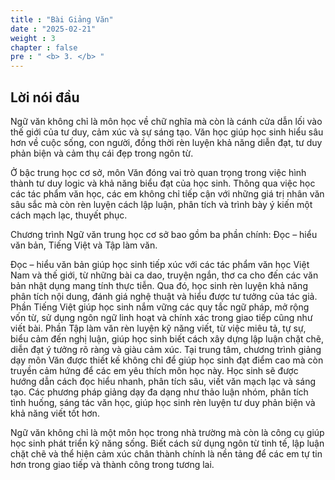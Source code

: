 ```yaml
---
title : "Bài Giảng Văn"
date : "2025-02-21"
weight : 3
chapter : false
pre : " <b> 3. </b> "
---
```

## Lời nói đầu

Ngữ văn không chỉ là môn học về chữ nghĩa mà còn là cánh cửa dẫn lối vào thế giới của tư duy, cảm xúc và sự sáng tạo. Văn học giúp học sinh hiểu sâu hơn về cuộc sống, con người, đồng thời rèn luyện khả năng diễn đạt, tư duy phản biện và cảm thụ cái đẹp trong ngôn từ.

Ở bậc trung học cơ sở, môn Văn đóng vai trò quan trọng trong việc hình thành tư duy logic và khả năng biểu đạt của học sinh. Thông qua việc học các tác phẩm văn học, các em không chỉ tiếp cận với những giá trị nhân văn sâu sắc mà còn rèn luyện cách lập luận, phân tích và trình bày ý kiến một cách mạch lạc, thuyết phục.

Chương trình Ngữ văn trung học cơ sở bao gồm ba phần chính: Đọc – hiểu văn bản, Tiếng Việt và Tập làm văn.

Đọc – hiểu văn bản giúp học sinh tiếp xúc với các tác phẩm văn học Việt Nam và thế giới, từ những bài ca dao, truyện ngắn, thơ ca cho đến các văn bản nhật dụng mang tính thực tiễn. Qua đó, học sinh rèn luyện khả năng phân tích nội dung, đánh giá nghệ thuật và hiểu được tư tưởng của tác giả.
Phần Tiếng Việt giúp học sinh nắm vững các quy tắc ngữ pháp, mở rộng vốn từ, sử dụng ngôn ngữ linh hoạt và chính xác trong giao tiếp cũng như viết bài.
Phần Tập làm văn rèn luyện kỹ năng viết, từ việc miêu tả, tự sự, biểu cảm đến nghị luận, giúp học sinh biết cách xây dựng lập luận chặt chẽ, diễn đạt ý tưởng rõ ràng và giàu cảm xúc.
Tại trung tâm, chương trình giảng dạy môn Văn được thiết kế không chỉ để giúp học sinh đạt điểm cao mà còn truyền cảm hứng để các em yêu thích môn học này. Học sinh sẽ được hướng dẫn cách đọc hiểu nhanh, phân tích sâu, viết văn mạch lạc và sáng tạo. Các phương pháp giảng dạy đa dạng như thảo luận nhóm, phân tích tình huống, sáng tác văn học, giúp học sinh rèn luyện tư duy phản biện và khả năng viết tốt hơn.

Ngữ văn không chỉ là một môn học trong nhà trường mà còn là công cụ giúp học sinh phát triển kỹ năng sống. Biết cách sử dụng ngôn từ tinh tế, lập luận chặt chẽ và thể hiện cảm xúc chân thành chính là nền tảng để các em tự tin hơn trong giao tiếp và thành công trong tương lai.


